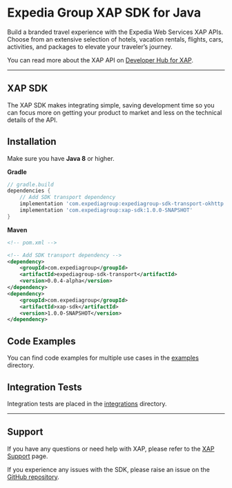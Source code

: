 # Expedia Group XAP SDK for Java

Build a branded travel experience with the Expedia Web Services XAP APIs. Choose from an extensive selection of hotels,
vacation rentals, flights, cars, activities, and packages to elevate your traveler’s journey.

You can read more about the XAP API on [Developer Hub for XAP](https://developers.expediagroup.com/xap).

---

## XAP SDK

The XAP SDK makes integrating simple, saving development time so you can focus more on getting your product to market
and less on the technical details of the API.

## Installation
Make sure you have **Java 8** or higher.

**Gradle**
```groovy
// gradle.build
dependencies {
    // Add SDK transport dependency
    implementation 'com.expediagroup:expediagroup-sdk-transport-okhttp:0.0.4-alpha'
    implementation 'com.expediagroup:xap-sdk:1.0.0-SNAPSHOT'
}
```

**Maven**
```xml
<!-- pom.xml -->

<!-- Add SDK transport dependency -->
<dependency>
    <groupId>com.expediagroup</groupId>
    <artifactId>expediagroup-sdk-transport</artifactId>
    <version>0.0.4-alpha</version>
</dependency>
<dependency>
    <groupId>com.expediagroup</groupId>
    <artifactId>xap-sdk</artifactId>
    <version>1.0.0-SNAPSHOT</version>
</dependency>
```

## Code Examples

You can find code examples for multiple use cases in the [examples](examples) directory.

## Integration Tests
Integration tests are placed in the [integrations](integration-tests) directory.

---

## Support

If you have any questions or need help with XAP, please refer to the
[XAP Support](https://developers.expediagroup.com/xap/support) page.

If you experience any issues with the SDK, please raise an issue on the
[GitHub repository](https://github.com/ExpediaGroup/xap-java-sdk/issues).

